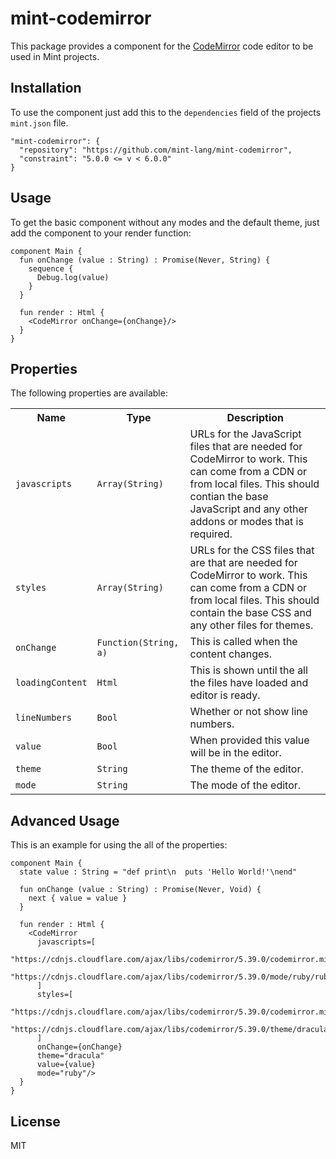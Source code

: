# mint-codemirror
This package provides a component for the [CodeMirror](https://codemirror.net) code editor to be used in Mint projects.

## Installation
To use the component just add this to the `dependencies` field of the projects
`mint.json` file.

```
"mint-codemirror": {
  "repository": "https://github.com/mint-lang/mint-codemirror",
  "constraint": "5.0.0 <= v < 6.0.0"
}
```

## Usage
To get the basic component without any modes and the default theme, just add the component to your render function:

```
component Main {
  fun onChange (value : String) : Promise(Never, String) {
    sequence {
      Debug.log(value)
    }
  }

  fun render : Html {
    <CodeMirror onChange={onChange}/>
  }
}
```

## Properties
The following properties are available:

<table>
  <tr>
    <th>Name</th>
    <th>Type</th>
    <th>Description</th>
  </tr>
  <tr>
    <td>
      <code>javascripts</code>
    </td>
    <td>
      <code>Array(String)</code>
    </td>
    <td>
      URLs for the JavaScript files that are needed for CodeMirror to work.
      This can come from a CDN or from local files. This should contian the
      base JavaScript and any other addons or modes that is required.
    </td>
  </tr>
  <tr>
    <td>
      <code>styles</code>
    </td>
    <td>
      <code>Array(String)</code>
    </td>
    <td>
      URLs for the CSS files that are that are needed for CodeMirror to work.
      This can come from a CDN or from local files. This should contain the
      base CSS and any other files for themes.
    </td>
  </tr>
  <tr>
    <td>
      <code>onChange</code>
    </td>
    <td style="white-space: nowrap;">
      <code>Function(String, a)</code>
    </td>
    <td>
      This is called when the content changes.
    </td>
  </tr>
  <tr>
    <td>
      <code>loadingContent</code>
    </td>
    <td>
      <code>Html</code>
    </td>
    <td>
      This is shown until the all the files have loaded and editor is ready.
    </td>
  </tr>
  <tr>
    <td>
      <code>lineNumbers</code>
    </td>
    <td>
      <code>Bool</code>
    </td>
    <td>
      Whether or not show line numbers.
    </td>
  </tr>
  <tr>
    <td>
      <code>value</code>
    </td>
    <td>
      <code>Bool</code>
    </td>
    <td>
      When provided this value will be in the editor.
    </td>
  </tr>
  <tr>
    <td>
      <code>theme</code>
    </td>
    <td>
      <code>String</code>
    </td>
    <td>
      The theme of the editor.
    </td>
  </tr>
  <tr>
    <td>
      <code>mode</code>
    </td>
    <td>
      <code>String</code>
    </td>
    <td>
      The mode of the editor.
    </td>
  </tr>
</table>

## Advanced Usage
This is an example for using the all of the properties:

```
component Main {
  state value : String = "def print\n  puts 'Hello World!'\nend"

  fun onChange (value : String) : Promise(Never, Void) {
    next { value = value }
  }

  fun render : Html {
    <CodeMirror
      javascripts=[
        "https://cdnjs.cloudflare.com/ajax/libs/codemirror/5.39.0/codemirror.min.js",
        "https://cdnjs.cloudflare.com/ajax/libs/codemirror/5.39.0/mode/ruby/ruby.min.js"
      ]
      styles=[
        "https://cdnjs.cloudflare.com/ajax/libs/codemirror/5.39.0/codemirror.min.css",
        "https://cdnjs.cloudflare.com/ajax/libs/codemirror/5.39.0/theme/dracula.min.css"
      ]
      onChange={onChange}
      theme="dracula"
      value={value}
      mode="ruby"/>
  }
}
```

## License
MIT
